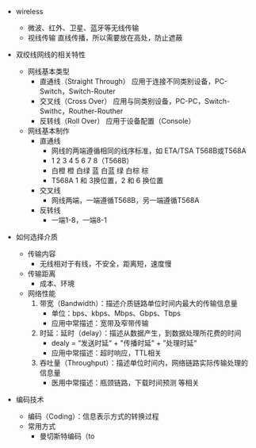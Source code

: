 * wireless
    * 微波、红外、卫星、蓝牙等无线传输
    * 视线传输  直线传播，所以需要放在高处，防止遮蔽

* 双绞线网线的相关特性
    * 网线基本类型
        * 直通线（Straight Through）    应用于连接不同类别设备，PC-Switch，Switch-Router
        * 交叉线（Cross Over）          应用与同类别设备，PC-PC，Switch-Swithc，Routher-Routher
        * 反转线（Roll Over）           应用于设备配置（Console）
    * 网线基本制作
        * 直通线
            * 网线的两端遵循相同的线序标准，如 ETA/TSA T568B或T568A
            * 1    2    3   4   5   6   7   8（T568B）
            * 白橙 橙   白绿 蓝  白蓝 绿  白棕 棕
            * T568A                    1 和 3换位置，2 和 6 换位置
        * 交叉线
            * 网线两端，一端遵循T568B，另一端遵循T568A
        * 反转线
            * 一端1-8，一端8-1

* 如何选择介质
    * 传输内容
        * 无线相对于有线，不安全，距离短，速度慢
    * 传输距离
        * 成本、环境
    * 网络性能
        1. 带宽（Bandwidth）：描述介质链路单位时间内最大的传输信息量
            * 单位：bps、kbps、Mbps、Gbps、Tbps
            * 应用中常描述：宽带及窄带传输
        2. 时延：延时（delay）：描述从数据产生，到数据处理所花费的时间
            * dealy = “发送时延“ + "传播时延" + ”处理时延“
            * 应用中常描述：超时响应，TTL相关
        3. 吞吐量（Throughput）：描述单位时间内，网络链路实际传输处理的信息量
            * 医用中常描述：瓶颈链路，下载时间预测 等相关

* 编码技术
    * 编码（Coding）：信息表示方式的转换过程
    * 常用方式
        * 曼切斯特编码（to